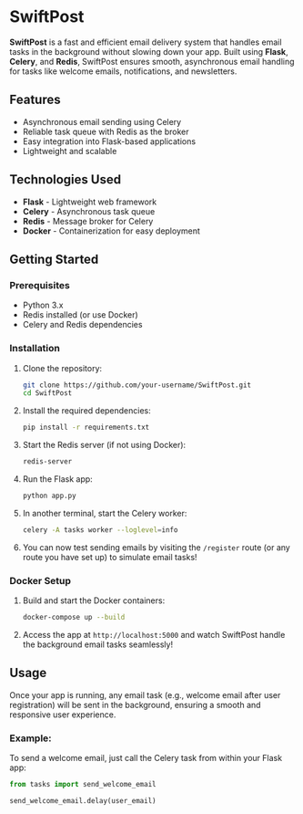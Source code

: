 # SwiftPost

**SwiftPost** is a fast and efficient email delivery system that handles email tasks in the background without slowing down your app. Built using **Flask**, **Celery**, and **Redis**, SwiftPost ensures smooth, asynchronous email handling for tasks like welcome emails, notifications, and newsletters.

## Features
- Asynchronous email sending using Celery
- Reliable task queue with Redis as the broker
- Easy integration into Flask-based applications
- Lightweight and scalable

## Technologies Used
- **Flask** - Lightweight web framework
- **Celery** - Asynchronous task queue
- **Redis** - Message broker for Celery
- **Docker** - Containerization for easy deployment

## Getting Started

### Prerequisites
- Python 3.x
- Redis installed (or use Docker)
- Celery and Redis dependencies

### Installation

1. Clone the repository:
    ```bash
    git clone https://github.com/your-username/SwiftPost.git
    cd SwiftPost
    ```

2. Install the required dependencies:
    ```bash
    pip install -r requirements.txt
    ```

3. Start the Redis server (if not using Docker):
    ```bash
    redis-server
    ```

4. Run the Flask app:
    ```bash
    python app.py
    ```

5. In another terminal, start the Celery worker:
    ```bash
    celery -A tasks worker --loglevel=info
    ```

6. You can now test sending emails by visiting the `/register` route (or any route you have set up) to simulate email tasks!

### Docker Setup

1. Build and start the Docker containers:
    ```bash
    docker-compose up --build
    ```

2. Access the app at `http://localhost:5000` and watch SwiftPost handle the background email tasks seamlessly!

## Usage

Once your app is running, any email task (e.g., welcome email after user registration) will be sent in the background, ensuring a smooth and responsive user experience.

### Example:
To send a welcome email, just call the Celery task from within your Flask app:
```python
from tasks import send_welcome_email

send_welcome_email.delay(user_email)
